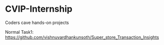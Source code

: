 # CVIP-Internship
Coders cave hands-on projects

Normal Task1: https://github.com/vishnuvardhankunsoth/Super_store_Transaction_Insights
